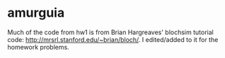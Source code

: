 # amurguia

Much of the code from hw1 is from Brian Hargreaves' blochsim tutorial code: http://mrsrl.stanford.edu/~brian/bloch/.
I edited/added to it for the homework problems.